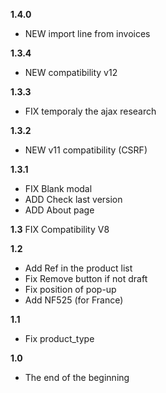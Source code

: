 **1.4.0**
* NEW import line from invoices

**1.3.4**
* NEW compatibility v12

**1.3.3**
* FIX temporaly the ajax research

**1.3.2**
* NEW v11 compatibility (CSRF)

**1.3.1**
* FIX Blank modal
* ADD Check last version
* ADD About page

**1.3**
FIX Compatibility V8

**1.2**
* Add Ref in the product list
* Fix Remove button if not draft
* Fix position of pop-up
* Add NF525 (for France)

**1.1**
* Fix product_type

**1.0**
* The end of the beginning
